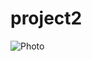 # project2

![Photo](https://user-images.githubusercontent.com/91111721/214095298-0e03d378-db76-413f-bc8b-7219f6f4163b.jpg)
